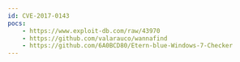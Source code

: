 ```yaml
---
id: CVE-2017-0143
pocs:
    - https://www.exploit-db.com/raw/43970
    - https://github.com/valarauco/wannafind
    - https://github.com/6A0BCD80/Etern-blue-Windows-7-Checker
---
```

